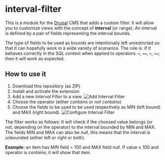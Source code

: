 # interval-filter

This is a module for the [Drupal](https://www.drupal.org/) CMS that adds a custom filter. It will allow you to customize views with the concept of **interval** (or range). An interval is defined by a pair of fields representing the interval bounds.

The type of fields to be used as bounds are intentionally left unrestricted so that it can hopefully work in a wide variety of scenarios. The rule is: if it behaves correctly in the SQL context when applied to operators: `<`, `<=`, `>`, `>=`; then it will work as expected.

## How to use it
1) Download this repository (as ZIP)
2) Install and activate the extension
3) Add a new *Interval Filter* to a view.
![Add Interval Filter](https://user-images.githubusercontent.com/14260975/41561660-cbb45ffa-734a-11e8-8630-3778c7bc5b2e.png)
4) Choose the operator (either *contains* or *not contains*)
5) Choose the fields to be used to be used respectively as MIN (left bound) and MAX (right bound).
![Configure Interval Filter](https://user-images.githubusercontent.com/14260975/41561711-efe0f816-734a-11e8-920c-81fbee20d93b.png)

The filter works as follows: It will check if the choosed value belongs (or not, depending on the operator) to the interval bounded by MIN and MAX. The fields MIN and MAX can also be *null*, this means that the interval is unbounded (either left or right or both).

**Example:** an item has MIN field = 100 and MAX field null. If value ≥ 100 and operator is *contains*, it will show that item.
